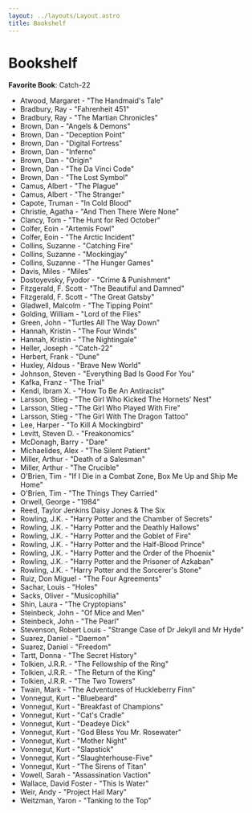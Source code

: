 ```yaml
---
layout: ../layouts/Layout.astro
title: Bookshelf
---
```


# Bookshelf

**Favorite Book**: Catch-22

- Atwood, Margaret - "The Handmaid's Tale"
- Bradbury, Ray - "Fahrenheit 451"
- Bradbury, Ray - "The Martian Chronicles"
- Brown, Dan - "Angels & Demons"
- Brown, Dan - "Deception Point"
- Brown, Dan - "Digital Fortress"
- Brown, Dan - "Inferno"
- Brown, Dan - "Origin"
- Brown, Dan - "The Da Vinci Code"
- Brown, Dan - "The Lost Symbol"
- Camus, Albert - "The Plague"
- Camus, Albert - "The Stranger"
- Capote, Truman - "In Cold Blood"
- Christie, Agatha - "And Then There Were None"
- Clancy, Tom - "The Hunt for Red October"
- Colfer, Eoin - "Artemis Fowl"
- Colfer, Eoin - "The Arctic Incident"
- Collins, Suzanne - "Catching Fire"
- Collins, Suzanne - "Mockingjay"
- Collins, Suzanne - "The Hunger Games"
- Davis, Miles - "Miles"
- Dostoyevsky, Fyodor - "Crime & Punishment"
- Fitzgerald, F. Scott - "The Beautiful and Damned"
- Fitzgerald, F. Scott - "The Great Gatsby"
- Gladwell, Malcolm - "The Tipping Point"
- Golding, William - "Lord of the Flies"
- Green, John - "Turtles All The Way Down"
- Hannah, Kristin - "The Four Winds"
- Hannah, Kristin - "The Nightingale"
- Heller, Joseph - "Catch-22"
- Herbert, Frank - "Dune"
- Huxley, Aldous - "Brave New World"
- Johnson, Steven - "Everything Bad Is Good For You"
- Kafka, Franz - "The Trial"
- Kendi, Ibram X. - "How To Be An Antiracist"
- Larsson, Stieg - "The Girl Who Kicked The Hornets' Nest"
- Larsson, Stieg - "The Girl Who Played With Fire"
- Larsson, Stieg - "The Girl With The Dragon Tattoo"
- Lee, Harper - "To Kill A Mockingbird"
- Levitt, Steven D. - "Freakonomics"
- McDonagh, Barry - "Dare"
- Michaelides, Alex - "The Silent Patient"
- Miller, Arthur - "Death of a Salesman"
- Miller, Arthur - "The Crucible"
- O'Brien, Tim - "If I Die in a Combat Zone, Box Me Up and Ship Me Home"
- O'Brien, Tim - "The Things They Carried"
- Orwell, George - "1984"
- Reed, Taylor Jenkins Daisy Jones & The Six
- Rowling, J.K. - "Harry Potter and the Chamber of Secrets"
- Rowling, J.K. - "Harry Potter and the Deathly Hallows"
- Rowling, J.K. - "Harry Potter and the Goblet of Fire"
- Rowling, J.K. - "Harry Potter and the Half-Blood Prince"
- Rowling, J.K. - "Harry Potter and the Order of the Phoenix"
- Rowling, J.K. - "Harry Potter and the Prisoner of Azkaban"
- Rowling, J.K. - "Harry Potter and the Sorcerer's Stone"
- Ruiz, Don Miguel - "The Four Agreements"
- Sachar, Louis - "Holes"
- Sacks, Oliver - "Musicophilia"
- Shin, Laura - "The Cryptopians"
- Steinbeck, John - "Of Mice and Men"
- Steinbeck, John - "The Pearl"
- Stevenson, Robert Louis - "Strange Case of Dr Jekyll and Mr Hyde"
- Suarez, Daniel - "Daemon"
- Suarez, Daniel - "Freedom"
- Tartt, Donna - "The Secret History"
- Tolkien, J.R.R. - "The Fellowship of the Ring"
- Tolkien, J.R.R. - "The Return of the King"
- Tolkien, J.R.R. - "The Two Towers"
- Twain, Mark - "The Adventures of Huckleberry Finn"
- Vonnegut, Kurt - "Bluebeard"
- Vonnegut, Kurt - "Breakfast of Champions"
- Vonnegut, Kurt - "Cat's Cradle"
- Vonnegut, Kurt - "Deadeye Dick"
- Vonnegut, Kurt - "God Bless You Mr. Rosewater"
- Vonnegut, Kurt - "Mother Night"
- Vonnegut, Kurt - "Slapstick"
- Vonnegut, Kurt - "Slaughterhouse-Five"
- Vonnegut, Kurt - "The Sirens of Titan"
- Vowell, Sarah - "Assassination Vaction"
- Wallace, David Foster - "This Is Water"
- Weir, Andy - "Project Hail Mary"
- Weitzman, Yaron - "Tanking to the Top"
